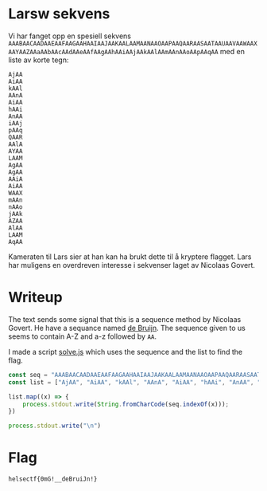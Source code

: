 # Larsw sekvens

Vi har fanget opp en spesiell sekvens `AAABAACAADAAEAAFAAGAAHAAIAAJAAKAALAAMAANAAOAAPAAQAARAASAATAAUAAVAAWAAXAAYAAZAAaAAbAAcAAdAAeAAfAAgAAhAAiAAjAAkAAlAAmAAnAAoAApAAqAA` med en liste av korte tegn:

```
AjAA
AiAA
kAAl
AAnA
AiAA
hAAi
AnAA
iAAj
pAAq
QAAR
AAlA
AYAA
LAAM
AgAA
AgAA
AAiA
AiAA
WAAX
mAAn
nAAo
jAAk
AZAA
AlAA
LAAM
AqAA
```

Kameraten til Lars sier at han kan ha brukt dette til å kryptere flagget. Lars har muligens en overdreven interesse i sekvenser laget av Nicolaas Govert.

# Writeup

The text sends some signal that this is a sequence method by Nicolaas Govert. He have a sequance named [de Bruijn](https://en.wikipedia.org/wiki/De_Bruijn_sequence). The sequence given to us seems to contain A-Z and a-z followed by `AA`. 

I made a script [solve.js](./solve.js) which uses the sequence and the list to find the flag. 

```javascript 
const seq = "AAABAACAADAAEAAFAAGAAHAAIAAJAAKAALAAMAANAAOAAPAAQAARAASAATAAUAAVAAWAAXAAYAAZAAaAAbAAcAAdAAeAAfAAgAAhAAiAAjAAkAAlAAmAAnAAoAApAAqAA"
const list = ["AjAA", "AiAA", "kAAl", "AAnA", "AiAA", "hAAi", "AnAA", "iAAj", "pAAq", "QAAR", "AAlA", "AYAA", "LAAM", "AgAA", "AgAA", "AAiA", "AiAA", "WAAX", "mAAn", "nAAo", "jAAk", "AZAA", "AlAA", "LAAM", "AqAA"]

list.map((x) => {
    process.stdout.write(String.fromCharCode(seq.indexOf(x)));
})

process.stdout.write("\n")
```

# Flag

```
helsectf{0mG!__deBruiJn!}
```
